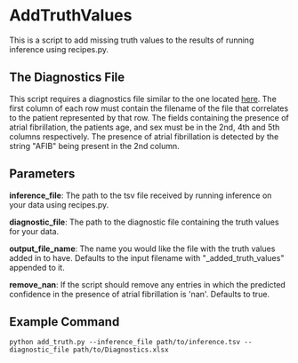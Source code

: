 <h1>AddTruthValues</h1>
This is a script to add missing truth values to the results of running inference using recipes.py.


<h2>The Diagnostics File</h2>

This script requires a diagnostics file similar to the one located [here](https://figshare.com/collections/ChapmanECG/4560497/2).
The first column of each row must contain the filename of the file that correlates to the patient represented by that row. The fields containing the presence of atrial fibrillation, the patients age, and sex must be in the 2nd, 4th and 5th columns respectively. The presence of atrial fibrillation is detected by the string "AFIB" being present in the 2nd column.
<!-- Again, currently needs a very specific setup. But it should work with the provided diagnostics.xlsx. I want to just get the first version cleaned up and documented before making it more universally applicable. Adding the ability to specify what the columns containing the truth values are named should be an option later. -->

<h2>Parameters</h2>

**inference_file**: The path to the tsv file received by running inference on your data using recipes.py.

**diagnostic_file**: The path to the diagnostic file containing the truth values for your data.

**output_file_name**: The name you would like the file with the truth values added in to have. Defaults to the input filename with "_added_truth_values" appended to it.

**remove_nan**: If the script should remove any entries in which the predicted confidence in the presence of atrial fibrillation is 'nan'. Defaults to true.


<h2>Example Command</h2>

```
python add_truth.py --inference_file path/to/inference.tsv --diagnostic_file path/to/Diagnostics.xlsx
```

